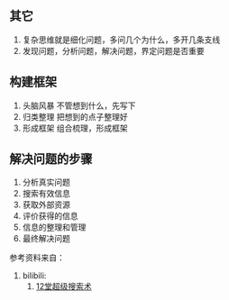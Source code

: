 ## 其它
1. 复杂思维就是细化问题，多问几个为什么，多开几条支线
2. 发现问题，分析问题，解决问题，界定问题是否重要

## 构建框架
1. 头脑风暴 不管想到什么，先写下
2. 归类整理 把想到的点子整理好
3. 形成框架 组合梳理，形成框架

## 解决问题的步骤
1. 分析真实问题
2. 搜索有效信息
3. 获取外部资源
4. 评价获得的信息
5. 信息的整理和管理
6. 最终解决问题

参考资料来自：
1. bilibili:
    1. [12堂超级搜索术](https://www.bilibili.com/video/BV1VJ41197sy)